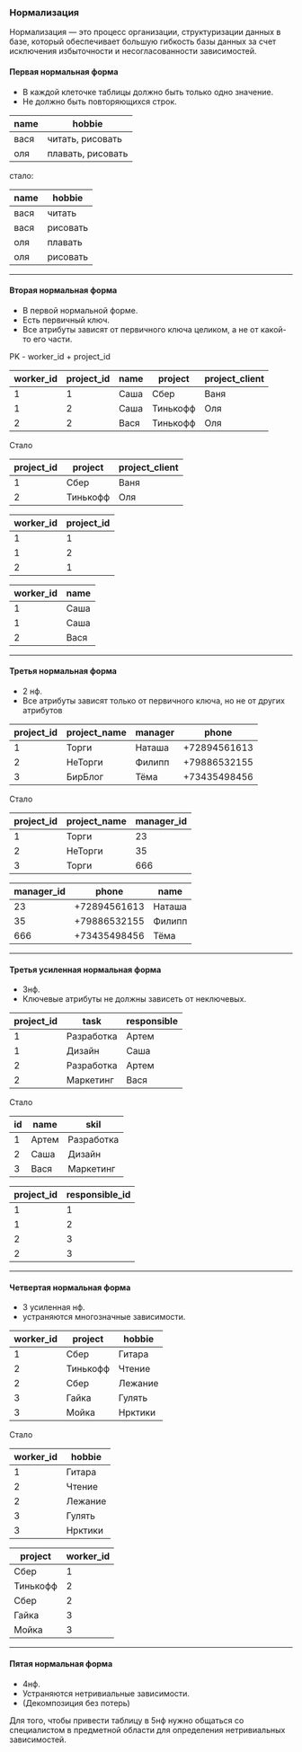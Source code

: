 ### Нормализация
Нормализация — это процесс организации, структуризации данных в базе, который обеспечивает большую гибкость базы данных за счет исключения избыточности и несогласованности зависимостей.


#### Первая нормальная форма
* В каждой клеточке таблицы должно быть только одно значение.
* Не должно быть повторяющихся строк.

name  |hobbie
------ |--------
вася   |читать, рисовать
оля     |плавать, рисовать

стало:

name  |hobbie
------ |--------
вася   |читать
вася   |рисовать
оля     |плавать
оля     |рисовать

---

#### Вторая нормальная форма
* В первой нормальной форме.
* Есть первичный ключ.
* Все атрибуты зависят от первичного ключа целиком, а не от какой-то его части.

PK - worker_id + project_id

worker_id  | project_id | name | project      | project_client
----------- |-----------|-------|------------|----------------
1                 | 1               |Саша  | Сбер          | Ваня
1                 | 2               |Саша  | Тинькофф  | Оля
2                 | 2               |Вася  | Тинькофф  | Оля

Стало

project_id  |project       |project_client
----------- |-----------|---------------
1                 |Сбер          |Ваня
2                 |Тинькофф  |Оля

worker_id  |project_id
----------- |--------
1                 |1
1                |2
2                |1

worker_id  |name
----------- |--------
1                 |Саша
1                |Саша
2                |Вася

---

#### Третья нормальная форма
* 2 нф.
* Все атрибуты зависят только от первичного ключа, но не от других атрибутов

 project_id  | project_name | manager | phone      
----------- |----------------|----------|------------
1                 | Торги               |Наташа   | +72894561613          
2                 | НеТорги          |Филипп   | +79886532155
3                 | БирБлог          |Тёма        | +73435498456 

Стало

project_id  |project_name       |manager_id
----------- |------------------|---------------
1                 |Торги                    |23
2                 |НеТорги               |35
3                 |Торги                    |666

manager_id  |phone                     | name
------------- |------------------|----------
23                 |+72894561613     |  Наташа
35                 |+79886532155     | Филипп
666                |+73435498456   |   Тёма

---

#### Третья усиленная нормальная форма
* 3нф.
* Ключевые атрибуты не должны зависеть от неключевых.

project_id  |task                         |responsible
----------- |------------------|---------------
1                 |Разработка          |Артем
1                 |Дизайн                 |Саша
2                 |Разработка          |Артем
2                |Маркетинг           |Вася

Стало

id   |name |skil
--- |------ |---------------
1    |Артем |Разработка
2   |Саша   |Дизайн
3   |Вася    |Маркетинг

project_id  |responsible_id
----------- |--------
1                 |1
1                |2
2                |3
2                |3
 
 --- 
 
#### Четвертая нормальная форма
* 3 усиленная нф.
* устраняются многозначные зависимости.


worker_id  |project       |hobbie
----------- |-----------|---------------
1                 |Сбер          |Гитара
2                 |Тинькофф  |Чтение
2                 |Сбер          |Лежание
3                 |Гайка         |Гулять
3                 |Мойка       |Нрктики

Стало

worker_id  |hobbie
----------- |--------
1                 |Гитара
2                 |Чтение
2                 |Лежание
3                 |Гулять
3                 |Нрктики

project       |worker_id
----------- |--------
Сбер          |1
Тинькофф  |2 
Сбер          |2
Гайка         |3 
Мойка       |3   
 
 ---
 
#### Пятая нормальная форма
* 4нф.
* Устраняются нетривиальные зависимости.
* (Декомпозиция без потерь)

Для того, чтобы привести таблицу в 5нф нужно общаться со специалистом в предметной области для определения нетривиальных зависимостей.